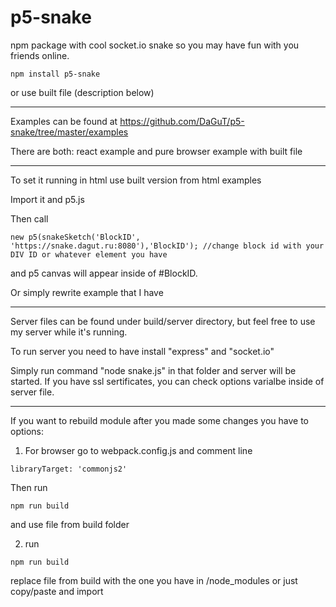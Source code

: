 # p5-snake
npm package with cool socket.io snake so you may have fun with you friends online.

```
npm install p5-snake
```

or use built file (description below)

______

Examples can be found at https://github.com/DaGuT/p5-snake/tree/master/examples

There are both: react example and pure browser example with built file

____
To set it running in html use built version from html examples

Import it and p5.js

Then call 
```
new p5(snakeSketch('BlockID', 'https://snake.dagut.ru:8080'),'BlockID'); //change block id with your DIV ID or whatever element you have
```
and p5 canvas will appear inside of #BlockID.

Or simply rewrite example that I have

___

Server files can be found under build/server directory, but feel free to use my server while it's running.

To run server you need to have install "express" and "socket.io"

Simply run command "node snake.js" in that folder and server will be started. If you have ssl sertificates, you can check options varialbe inside of server file.


___

If you want to rebuild module after you made some changes you have to options:

1) For browser go to webpack.config.js and comment line
```
libraryTarget: 'commonjs2'
```
Then run
```
npm run build
```
and use file from build folder

2) run 
```
npm run build
```
replace file from build with the one you have in /node_modules or just copy/paste and import